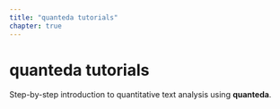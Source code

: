 ```yaml
---
title: "quanteda tutorials"
chapter: true
---
```

# quanteda tutorials
Step-by-step introduction to quantitative text analysis using **quanteda**.
